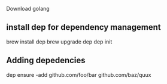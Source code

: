 Download golang

## install dep for dependency management
brew install dep
brew upgrade dep
dep init

## Adding depedencies
dep ensure -add github.com/foo/bar github.com/baz/quux


